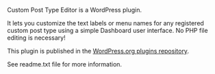 Custom Post Type Editor is a WordPress plugin.

It lets you customize the text labels or menu names for any registered custom post type using a simple Dashboard user interface. No PHP file editing is necessary!

This plugin is published in the [WordPress.org plugins repository](http://wordpress.org/extend/plugins/cpt-editor/).

See readme.txt file for more information.